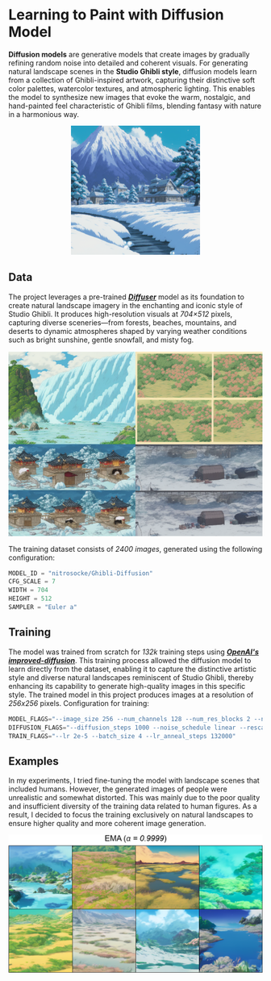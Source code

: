 # Learning to Paint with Diffusion Model
**Diffusion models** are generative models that create images by gradually refining random noise into detailed and coherent visuals.
For generating natural landscape scenes in the **Studio Ghibli style**, diffusion models learn from a collection of Ghibli-inspired artwork, capturing their distinctive soft color palettes, watercolor textures, and atmospheric lighting.
This enables the model to synthesize new images that evoke the warm, nostalgic, and hand-painted feel characteristic of Ghibli films, blending fantasy with nature in a harmonious way.
<p align="center">
    <img src="images/diffusion_demo.gif" alt="Simulate diffusion process"/>
</p>

## Data
The project leverages a pre-trained [**_Diffuser_**](https://github.com/huggingface/diffusers?tab=readme-ov-file) model as its foundation to create natural landscape imagery in the enchanting and iconic style of Studio Ghibli.
It produces high-resolution visuals at _704×512_ pixels, capturing diverse sceneries—from forests, beaches, mountains, and deserts to dynamic atmospheres shaped by varying weather conditions such as bright sunshine, gentle snowfall, and misty fog.
<p align="center">
    <img src="images/training_examples.png" alt="Training Images"/>
</p>

The training dataset consists of _2400 images_, generated using the following configuration:
```python
MODEL_ID = "nitrosocke/Ghibli-Diffusion"
CFG_SCALE = 7
WIDTH = 704
HEIGHT = 512
SAMPLER = "Euler a"
```

## Training
The model was trained from scratch for _132k_ training steps using [**_OpenAI's improved-diffusion_**](https://github.com/openai/improved-diffusion/tree/main). This training process allowed the diffusion model to learn directly from the dataset, enabling it to capture the distinctive artistic style and diverse natural landscapes reminiscent of Studio Ghibli, thereby enhancing its capability to generate high-quality images in this specific style. The trained model in this project produces images at a resolution of _256x256_ pixels.
Configuration for training:
```python
MODEL_FLAGS="--image_size 256 --num_channels 128 --num_res_blocks 2 --num_heads 1 --learn_sigma True --use_scale_shift_norm False --attention_resolutions 16"
DIFFUSION_FLAGS="--diffusion_steps 1000 --noise_schedule linear --rescale_learned_sigmas False --rescale_timesteps False --use_scale_shift_norm False"
TRAIN_FLAGS="--lr 2e-5 --batch_size 4 --lr_anneal_steps 132000"
```

## Examples
In my experiments, I tried fine-tuning the model with landscape scenes that included humans. However, the generated images of people were unrealistic and somewhat distorted. This was mainly due to the poor quality and insufficient diversity of the training data related to human figures. As a result, I decided to focus the training exclusively on natural landscapes to ensure higher quality and more coherent image generation.
<p align="center">
    <img src="images/generated_examples_0.9999.png" alt="Generated Images with alpha = 0.9999"/>
</p>